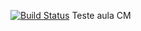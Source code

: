 [![Build Status](https://travis-ci.org/charlesduarte019/Aula-CM.svg?branch=master)](https://travis-ci.org/charlesduarte019/Aula-CM) Teste aula CM
